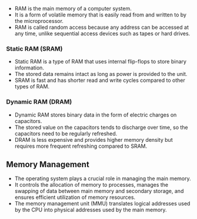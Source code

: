 - RAM is the main memory of a computer system.
- It is a form of volatile memory that is easily read from and written to by the microprocessor.
- RAM is called random access because any address can be accessed at any time, unlike sequential access devices such as tapes or hard drives.

### Static RAM (SRAM)

- Static RAM is a type of RAM that uses internal flip-flops to store binary information.
- The stored data remains intact as long as power is provided to the unit.
- SRAM is fast and has shorter read and write cycles compared to other types of RAM.

### Dynamic RAM (DRAM)

- Dynamic RAM stores binary data in the form of electric charges on capacitors.
- The stored value on the capacitors tends to discharge over time, so the capacitors need to be regularly refreshed.
- DRAM is less expensive and provides higher memory density but requires more frequent refreshing compared to SRAM.

## Memory Management

- The operating system plays a crucial role in managing the main memory.
- It controls the allocation of memory to processes, manages the swapping of data between main memory and secondary storage, and ensures efficient utilization of memory resources.
- The memory management unit (MMU) translates logical addresses used by the CPU into physical addresses used by the main memory.